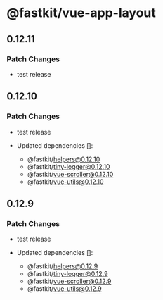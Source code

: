 # @fastkit/vue-app-layout

## 0.12.11

### Patch Changes

- test release

## 0.12.10

### Patch Changes

- test release

- Updated dependencies []:
  - @fastkit/helpers@0.12.10
  - @fastkit/tiny-logger@0.12.10
  - @fastkit/vue-scroller@0.12.10
  - @fastkit/vue-utils@0.12.10

## 0.12.9

### Patch Changes

- test release

- Updated dependencies []:
  - @fastkit/helpers@0.12.9
  - @fastkit/tiny-logger@0.12.9
  - @fastkit/vue-scroller@0.12.9
  - @fastkit/vue-utils@0.12.9
